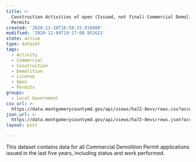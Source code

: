 ```yaml
---
title: >-
  Construction Activities of open (Issued, not final) Commercial Demolition
  Permits
created: '2020-11-10T16:58:15.918080'
modified: '2020-12-04T19:17:08.952621'
state: active
type: dataset
tags:
  - Activity
  - Commercial
  - Construction
  - Demolition
  - License
  - Open
  - Permits
groups:
  - Local Government
csv_url: >-
  https://data.montgomerycountymd.gov/api/views/ha72-8evs/rows.csv?accessType=DOWNLOAD
json_url: >-
  https://data.montgomerycountymd.gov/api/views/ha72-8evs/rows.json?accessType=DOWNLOAD
layout: post

---
```

This dataset contains data for all Commercial Demolition Permit applications issued in the last five years, including status and work performed.
